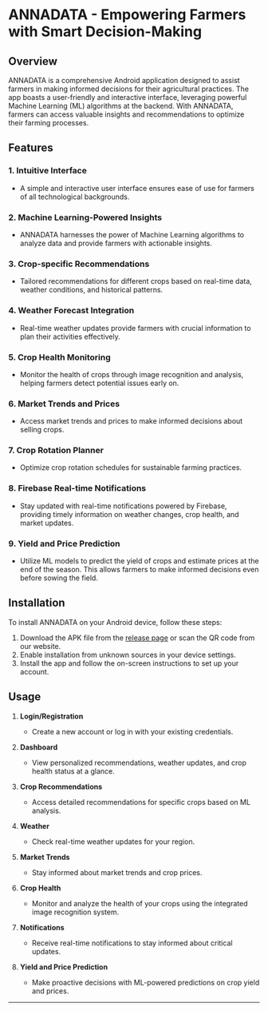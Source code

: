 # ANNADATA - Empowering Farmers with Smart Decision-Making

## Overview

ANNADATA is a comprehensive Android application designed to assist farmers in making informed decisions for their agricultural practices. The app boasts a user-friendly and interactive interface, leveraging powerful Machine Learning (ML) algorithms at the backend. With ANNADATA, farmers can access valuable insights and recommendations to optimize their farming processes.

## Features

### 1. Intuitive Interface
   - A simple and interactive user interface ensures ease of use for farmers of all technological backgrounds.
   
### 2. Machine Learning-Powered Insights
   - ANNADATA harnesses the power of Machine Learning algorithms to analyze data and provide farmers with actionable insights.
   
### 3. Crop-specific Recommendations
   - Tailored recommendations for different crops based on real-time data, weather conditions, and historical patterns.

### 4. **Weather Forecast Integration**
   - Real-time weather updates provide farmers with crucial information to plan their activities effectively.

### 5. **Crop Health Monitoring**
   - Monitor the health of crops through image recognition and analysis, helping farmers detect potential issues early on.

### 6. **Market Trends and Prices**
   - Access market trends and prices to make informed decisions about selling crops.

### 7. **Crop Rotation Planner**
   - Optimize crop rotation schedules for sustainable farming practices.

### 8. **Firebase Real-time Notifications**
   - Stay updated with real-time notifications powered by Firebase, providing timely information on weather changes, crop health, and market updates.

### 9. **Yield and Price Prediction**
   - Utilize ML models to predict the yield of crops and estimate prices at the end of the season. This allows farmers to make informed decisions even before sowing the field.

## Installation

To install ANNADATA on your Android device, follow these steps:

1. Download the APK file from the [release page](#) or scan the QR code from our website.
2. Enable installation from unknown sources in your device settings.
3. Install the app and follow the on-screen instructions to set up your account.

## Usage

1. **Login/Registration**
   - Create a new account or log in with your existing credentials.

2. **Dashboard**
   - View personalized recommendations, weather updates, and crop health status at a glance.

3. **Crop Recommendations**
   - Access detailed recommendations for specific crops based on ML analysis.

4. **Weather**
   - Check real-time weather updates for your region.

5. **Market Trends**
   - Stay informed about market trends and crop prices.

6. **Crop Health**
   - Monitor and analyze the health of your crops using the integrated image recognition system.

7. **Notifications**
   - Receive real-time notifications to stay informed about critical updates.

8. **Yield and Price Prediction**
   - Make proactive decisions with ML-powered predictions on crop yield and prices.
  
---


